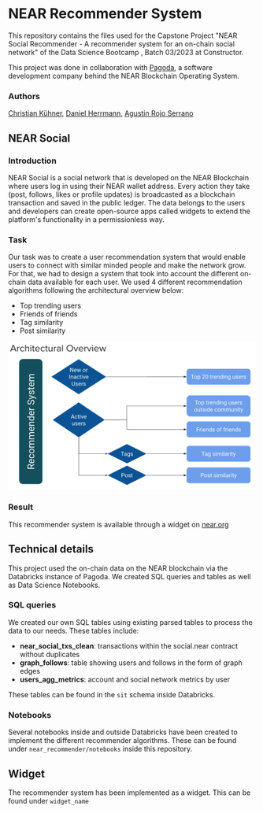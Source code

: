 # NEAR Recommender System

This repository contains the files used for the Capstone Project "NEAR Social Recommender - A recommender system for an on-chain social network" of the Data Science Bootcamp , Batch 03/2023 at Constructor.

This project was done in collaboration with [Pagoda](https://www.pagoda.co/), a software development company behind the NEAR Blockchain Operating System.

### Authors
[Christian Kühner](https://www.linkedin.com/in/christian-k%C3%BChner-9295301b1/), [Daniel Herrmann](https://www.linkedin.com/in/daniel-herrmann/), [Agustin Rojo Serrano](https://www.linkedin.com/in/rojoserrano/)

## NEAR Social

### Introduction

NEAR Social is a social network that is developed on the NEAR Blockchain where users log in using their NEAR wallet address. Every action they take (post, follows, likes or profile updates) is broadcasted as a blockchain transaction and saved in the public ledger. The data belongs to the users and developers can create open-source apps called widgets to extend the platform's functionality in a permissionless way.

### Task

Our task was to create a user recommendation system that would enable users to connect with similar minded people and make the network grow. For that, we had to design a system that took into account the different on-chain data available for each user. We used 4 different recommendation algorithms following the architectural overview below:

- Top trending users
- Friends of friends
- Tag similarity 
- Post similarity

![Recommender System Architectural Overview](Images/Architecture.png)

### Result

This recommender system is available through a widget on [near.org](https://near.org/)

## Technical details

This project used the on-chain data on the NEAR blockchain via the Databricks instance of Pagoda. We created SQL queries and tables as well as Data Science Notebooks.

### SQL queries

We created our own SQL tables using existing parsed tables to process the data to our needs. These tables include:

- **near_social_txs_clean**: transactions within the social.near contract without duplicates
- **graph_follows**: table showing users and follows in the form of graph edges
- **users_agg_metrics**: account and social network metrics by user

These tables can be found in the `sit` schema inside Databricks.

### Notebooks

Several notebooks inside and outside Databricks have been created to implement the different recommender algorithms. These can be found under `near_recommender/notebooks` inside this repository.


## Widget

The recommender system has been implemented as a widget. This can be found under `widget_name`
